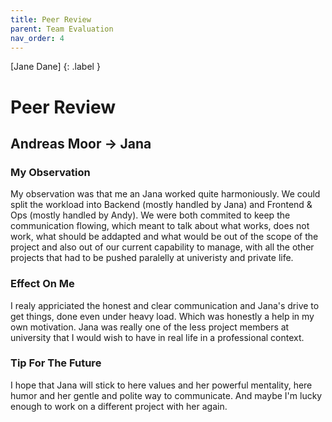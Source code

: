 ```yaml
---
title: Peer Review
parent: Team Evaluation
nav_order: 4
---
```


[Jane Dane]
{: .label }

# Peer Review

## Andreas Moor -> Jana

### My Observation

My observation was that me an Jana worked quite harmoniously. We could split the workload into Backend (mostly handled by Jana) and Frontend & Ops (mostly handled by Andy). We were both commited to keep the communication flowing, which meant to talk about what works, does not work, what should be addapted and what would be out of the scope of the project and also out of our current capability to manage, with all the other projects that had to be pushed paralelly at univeristy and private life.

### Effect On Me

I realy appriciated the honest and clear communication and Jana's drive to get things, done even under heavy load. Which was honestly a help in my own motivation. Jana was really one of the less project members at university that I would wish to have in real life in a professional context.

### Tip For The Future

I hope that Jana will stick to here values and her powerful mentality, here humor and her gentle and polite way to communicate. And maybe I'm lucky enough to work on a different project with her again.
